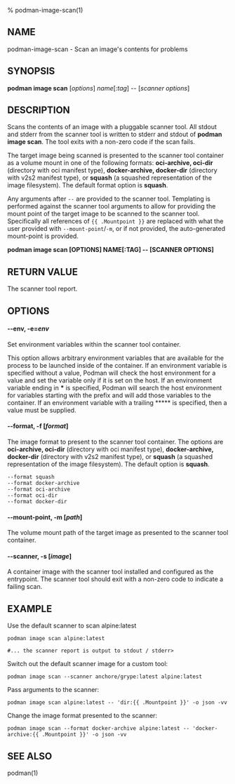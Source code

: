 % podman-image-scan(1)

## NAME
podman\-image\-scan - Scan an image's contents for problems

## SYNOPSIS
**podman image scan** [*options*] *name*[:*tag*] -- [*scanner options*]

## DESCRIPTION
Scans the contents of an image with a pluggable scanner tool. All stdout and stderr from the scanner tool is written to
stderr and stdout of **podman image scan**. The tool exits with a non-zero code if the scan fails.

The target image being scanned is presented to the scanner tool container as a volume mount in one of the following formats:
**oci-archive, oci-dir** (directory with oci manifest type), **docker-archive, docker-dir** (directory with v2s2 manifest type), 
or **squash** (a squashed representation of the image filesystem). The default format option is **squash**.

Any arguments after `--` are provided to the scanner tool. Templating is performed against the scanner tool arguments
to allow for providing the mount point of the target image to be scanned to the scanner tool. Specifically all references
of `{{ .Mountpoint }}` are replaced with what the user provided with `--mount-point`/`-m`, or if not provided, the
auto-generated mount-point is provided.

**podman image scan [OPTIONS] NAME[:TAG] -- [SCANNER OPTIONS]**

## RETURN VALUE
The scanner tool report.

## OPTIONS

#### **--env**, **-e**=*env*

Set environment variables within the scanner tool container.

This option allows arbitrary environment variables that are available for the process to be launched inside of the container.
If an environment variable is specified without a value, Podman will check the host environment for a value and set the variable
only if it is set on the host. If an environment variable ending in __*__ is specified, Podman will search the host environment
for variables starting with the prefix and will add those variables to the container. If an environment variable with a
trailing ***** is specified, then a value must be supplied.

#### **--format**, **-f** [*format*]

The image format to present to the scanner tool container. The options are **oci-archive, oci-dir** (directory with
oci manifest type), **docker-archive, docker-dir** (directory with v2s2 manifest type), or **squash** (a squashed 
representation of the image filesystem). The default option is **squash**.
```
--format squash
--format docker-archive
--format oci-archive
--format oci-dir
--format docker-dir
```

#### **--mount-point**, **-m** [*path*]

The volume mount path of the target image as presented to the scanner tool container.


#### **--scanner**, **-s** [*image*]

A container image with the scanner tool installed and configured as the entrypoint. The scanner tool should exit with
a non-zero code to indicate a failing scan.

## EXAMPLE

Use the default scanner to scan alpine:latest
```
podman image scan alpine:latest

#... the scanner report is output to stdout / stderr>
```

Switch out the default scanner image for a custom tool:
```
podman image scan --scanner anchore/grype:latest alpine:latest
```

Pass arguments to the scanner:
```
podman image scan alpine:latest -- 'dir:{{ .Mountpoint }}' -o json -vv
```

Change the image format presented to the scanner:
```
podman image scan --format docker-archive alpine:latest -- 'docker-archive:{{ .Mountpoint }}' -o json -vv
```

## SEE ALSO
podman(1)
